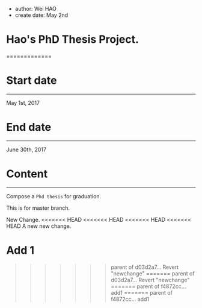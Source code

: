 * author: Wei HAO
* create date: May 2nd
# Hao's PhD Thesis Project.
=============
# Start date
--------------------
May 1st, 2017

# End date
-------------
June 30th, 2017

# Content
---------------
Compose a `Phd thesis` for graduation.

This is for master branch.

New Change.
<<<<<<< HEAD
<<<<<<< HEAD
<<<<<<< HEAD
<<<<<<< HEAD
A new new change.

Add 1
=======
>>>>>>> parent of d03d2a7... Revert "newchange"
=======
>>>>>>> parent of d03d2a7... Revert "newchange"
=======
>>>>>>> parent of f4872cc... add1
=======
>>>>>>> parent of f4872cc... add1
